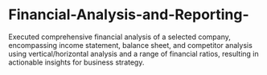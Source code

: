 # Financial-Analysis-and-Reporting-
Executed comprehensive financial analysis of a selected company, encompassing income statement, balance sheet, and competitor analysis using vertical/horizontal analysis and a range of financial ratios, resulting in actionable insights for business strategy.

